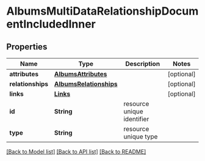 # AlbumsMultiDataRelationshipDocumentIncludedInner

## Properties
Name | Type | Description | Notes
------------ | ------------- | ------------- | -------------
**attributes** | [**AlbumsAttributes**](AlbumsAttributes.md) |  | [optional] 
**relationships** | [**AlbumsRelationships**](AlbumsRelationships.md) |  | [optional] 
**links** | [**Links**](Links.md) |  | [optional] 
**id** | **String** | resource unique identifier | 
**type** | **String** | resource unique type | 

[[Back to Model list]](../README.md#documentation-for-models) [[Back to API list]](../README.md#documentation-for-api-endpoints) [[Back to README]](../README.md)


